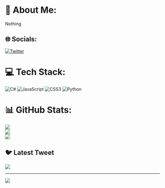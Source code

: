 # 💫 About Me:
Nothing


## 🌐 Socials:
[![Twitter](https://img.shields.io/badge/Twitter-%231DA1F2.svg?logo=Twitter&logoColor=white)](https://twitter.com/MatthewDelgado0) 

# 💻 Tech Stack:
![C#](https://img.shields.io/badge/c%23-%23239120.svg?style=for-the-badge&logo=c-sharp&logoColor=white) ![JavaScript](https://img.shields.io/badge/javascript-%23323330.svg?style=for-the-badge&logo=javascript&logoColor=%23F7DF1E) ![CSS3](https://img.shields.io/badge/css3-%231572B6.svg?style=for-the-badge&logo=css3&logoColor=white) ![Python](https://img.shields.io/badge/python-3670A0?style=for-the-badge&logo=python&logoColor=ffdd54)
# 📊 GitHub Stats:
![](https://github-readme-stats.vercel.app/api?username=life1death&theme=dark&hide_border=false&include_all_commits=true&count_private=true)<br/>
![](https://github-readme-streak-stats.herokuapp.com/?user=life1death&theme=dark&hide_border=false)<br/>
![](https://github-readme-stats.vercel.app/api/top-langs/?username=life1death&theme=dark&hide_border=false&include_all_commits=true&count_private=true&layout=compact)

## 🐦 Latest Tweet
[![](https://gtce.itsvg.in/api?username=MatthewDelgado0)](https://github.com/VishwaGauravIn/github-twitter-card-embed)

---
[![](https://visitcount.itsvg.in/api?id=life1death&icon=0&color=0)](https://visitcount.itsvg.in)

<!-- Proudly created with GPRM ( https://gprm.itsvg.in ) -->
